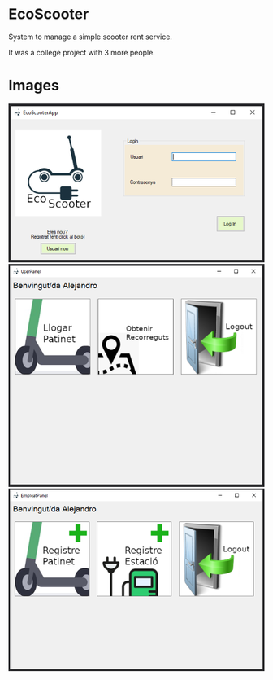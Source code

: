 # EcoScooter
System to manage a simple scooter rent service.

It was a college project with 3 more people.

# Images
![Login](https://raw.githubusercontent.com/a1ex9788/EcoScooter/master/EcoScooter.GUI/Resources/login.PNG)
![User menu](https://raw.githubusercontent.com/a1ex9788/EcoScooter/master/EcoScooter.GUI/Resources/menuUsuari.PNG)
![Worker menu](https://raw.githubusercontent.com/a1ex9788/EcoScooter/master/EcoScooter.GUI/Resources/menuTreballador.PNG)
